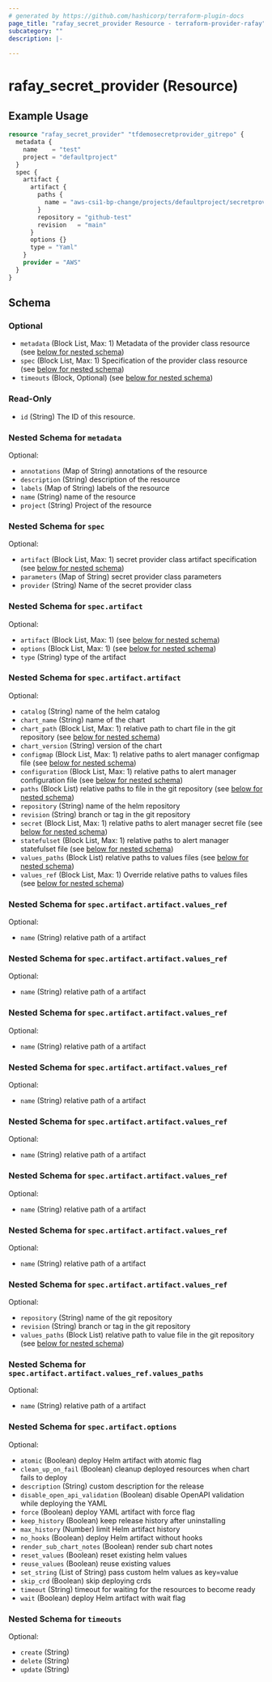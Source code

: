 ```yaml
---
# generated by https://github.com/hashicorp/terraform-plugin-docs
page_title: "rafay_secret_provider Resource - terraform-provider-rafay"
subcategory: ""
description: |-
  
---
```


# rafay_secret_provider (Resource)



## Example Usage

```terraform
resource "rafay_secret_provider" "tfdemosecretprovider_gitrepo" {
  metadata {
    name    = "test"
    project = "defaultproject"
  }
  spec {
    artifact {
      artifact {
        paths {
          name = "aws-csi1-bp-change/projects/defaultproject/secretproviderclasses/artifacts/two/aws-sample.yaml"
        }
        repository = "github-test"
        revision   = "main"
      }
      options {}
      type = "Yaml"
    }
    provider = "AWS"
  }
}
```

<!-- schema generated by tfplugindocs -->
## Schema

### Optional

- `metadata` (Block List, Max: 1) Metadata of the provider class resource (see [below for nested schema](#nestedblock--metadata))
- `spec` (Block List, Max: 1) Specification of the provider class resource (see [below for nested schema](#nestedblock--spec))
- `timeouts` (Block, Optional) (see [below for nested schema](#nestedblock--timeouts))

### Read-Only

- `id` (String) The ID of this resource.

<a id="nestedblock--metadata"></a>
### Nested Schema for `metadata`

Optional:

- `annotations` (Map of String) annotations of the resource
- `description` (String) description of the resource
- `labels` (Map of String) labels of the resource
- `name` (String) name of the resource
- `project` (String) Project of the resource


<a id="nestedblock--spec"></a>
### Nested Schema for `spec`

Optional:

- `artifact` (Block List, Max: 1) secret provider class artifact specification (see [below for nested schema](#nestedblock--spec--artifact))
- `parameters` (Map of String) secret provider class parameters
- `provider` (String) Name of the secret provider class

<a id="nestedblock--spec--artifact"></a>
### Nested Schema for `spec.artifact`

Optional:

- `artifact` (Block List, Max: 1) (see [below for nested schema](#nestedblock--spec--artifact--artifact))
- `options` (Block List, Max: 1) (see [below for nested schema](#nestedblock--spec--artifact--options))
- `type` (String) type of the artifact

<a id="nestedblock--spec--artifact--artifact"></a>
### Nested Schema for `spec.artifact.artifact`

Optional:

- `catalog` (String) name of the helm catalog
- `chart_name` (String) name of the chart
- `chart_path` (Block List, Max: 1) relative path to chart file in the git repository (see [below for nested schema](#nestedblock--spec--artifact--artifact--chart_path))
- `chart_version` (String) version of the chart
- `configmap` (Block List, Max: 1) relative paths to alert manager configmap file (see [below for nested schema](#nestedblock--spec--artifact--artifact--configmap))
- `configuration` (Block List, Max: 1) relative paths to alert manager configuration file (see [below for nested schema](#nestedblock--spec--artifact--artifact--configuration))
- `paths` (Block List) relative paths to file in the git repository (see [below for nested schema](#nestedblock--spec--artifact--artifact--paths))
- `repository` (String) name of the helm repository
- `revision` (String) branch or tag in the git repository
- `secret` (Block List, Max: 1) relative paths to alert manager secret file (see [below for nested schema](#nestedblock--spec--artifact--artifact--secret))
- `statefulset` (Block List, Max: 1) relative paths to alert manager statefulset file (see [below for nested schema](#nestedblock--spec--artifact--artifact--statefulset))
- `values_paths` (Block List) relative paths to values files (see [below for nested schema](#nestedblock--spec--artifact--artifact--values_paths))
- `values_ref` (Block List, Max: 1) Override relative paths to values files (see [below for nested schema](#nestedblock--spec--artifact--artifact--values_ref))

<a id="nestedblock--spec--artifact--artifact--chart_path"></a>
### Nested Schema for `spec.artifact.artifact.values_ref`

Optional:

- `name` (String) relative path of a artifact


<a id="nestedblock--spec--artifact--artifact--configmap"></a>
### Nested Schema for `spec.artifact.artifact.values_ref`

Optional:

- `name` (String) relative path of a artifact


<a id="nestedblock--spec--artifact--artifact--configuration"></a>
### Nested Schema for `spec.artifact.artifact.values_ref`

Optional:

- `name` (String) relative path of a artifact


<a id="nestedblock--spec--artifact--artifact--paths"></a>
### Nested Schema for `spec.artifact.artifact.values_ref`

Optional:

- `name` (String) relative path of a artifact


<a id="nestedblock--spec--artifact--artifact--secret"></a>
### Nested Schema for `spec.artifact.artifact.values_ref`

Optional:

- `name` (String) relative path of a artifact


<a id="nestedblock--spec--artifact--artifact--statefulset"></a>
### Nested Schema for `spec.artifact.artifact.values_ref`

Optional:

- `name` (String) relative path of a artifact


<a id="nestedblock--spec--artifact--artifact--values_paths"></a>
### Nested Schema for `spec.artifact.artifact.values_ref`

Optional:

- `name` (String) relative path of a artifact


<a id="nestedblock--spec--artifact--artifact--values_ref"></a>
### Nested Schema for `spec.artifact.artifact.values_ref`

Optional:

- `repository` (String) name of the git repository
- `revision` (String) branch or tag in the git repository
- `values_paths` (Block List) relative path to value file in the git repository (see [below for nested schema](#nestedblock--spec--artifact--artifact--values_ref--values_paths))

<a id="nestedblock--spec--artifact--artifact--values_ref--values_paths"></a>
### Nested Schema for `spec.artifact.artifact.values_ref.values_paths`

Optional:

- `name` (String) relative path of a artifact




<a id="nestedblock--spec--artifact--options"></a>
### Nested Schema for `spec.artifact.options`

Optional:

- `atomic` (Boolean) deploy Helm artifact with atomic flag
- `clean_up_on_fail` (Boolean) cleanup deployed resources when chart fails to deploy
- `description` (String) custom description for the release
- `disable_open_api_validation` (Boolean) disable OpenAPI validation while deploying the YAML
- `force` (Boolean) deploy YAML artifact with force flag
- `keep_history` (Boolean) keep release history after uninstalling
- `max_history` (Number) limit Helm artifact history
- `no_hooks` (Boolean) deploy Helm artifact without hooks
- `render_sub_chart_notes` (Boolean) render sub chart notes
- `reset_values` (Boolean) reset existing helm values
- `reuse_values` (Boolean) reuse existing values
- `set_string` (List of String) pass custom helm values as key=value
- `skip_crd` (Boolean) skip deploying crds
- `timeout` (String) timeout for waiting for the resources to become ready
- `wait` (Boolean) deploy Helm artifact with wait flag




<a id="nestedblock--timeouts"></a>
### Nested Schema for `timeouts`

Optional:

- `create` (String)
- `delete` (String)
- `update` (String)


